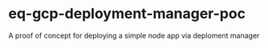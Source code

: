 # eq-gcp-deployment-manager-poc
A proof of concept for deploying a simple node app via deploment manager
